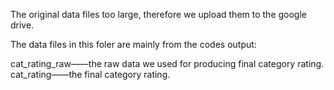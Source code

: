 The original data files too large, therefore we upload them to the google drive.

The data files in this foler are mainly from the codes output:  

cat_rating_raw——the raw data we used for producing final category rating.
cat_rating——the final category rating.



